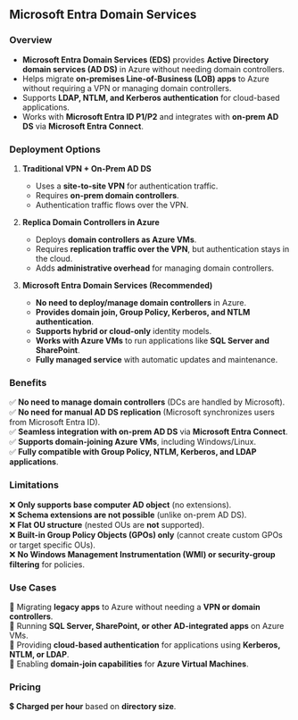 ## **Microsoft Entra Domain Services**  

### **Overview**
- **Microsoft Entra Domain Services (EDS)** provides **Active Directory domain services (AD DS)** in Azure without needing domain controllers.
- Helps migrate **on-premises Line-of-Business (LOB) apps** to Azure without requiring a VPN or managing domain controllers.
- Supports **LDAP, NTLM, and Kerberos authentication** for cloud-based applications.
- Works with **Microsoft Entra ID P1/P2** and integrates with **on-prem AD DS** via **Microsoft Entra Connect**.

### **Deployment Options**
1. **Traditional VPN + On-Prem AD DS**  
   - Uses a **site-to-site VPN** for authentication traffic.  
   - Requires **on-prem domain controllers**.  
   - Authentication traffic flows over the VPN.
  
2. **Replica Domain Controllers in Azure**  
   - Deploys **domain controllers as Azure VMs**.  
   - Requires **replication traffic over the VPN**, but authentication stays in the cloud.  
   - Adds **administrative overhead** for managing domain controllers.

3. **Microsoft Entra Domain Services (Recommended)**
   - **No need to deploy/manage domain controllers** in Azure.  
   - **Provides domain join, Group Policy, Kerberos, and NTLM authentication**.  
   - **Supports hybrid or cloud-only** identity models.  
   - **Works with Azure VMs** to run applications like **SQL Server and SharePoint**.  
   - **Fully managed service** with automatic updates and maintenance.

### **Benefits**
✅ **No need to manage domain controllers** (DCs are handled by Microsoft).  
✅ **No need for manual AD DS replication** (Microsoft synchronizes users from Microsoft Entra ID).  
✅ **Seamless integration with on-prem AD DS** via **Microsoft Entra Connect**.  
✅ **Supports domain-joining Azure VMs**, including Windows/Linux.  
✅ **Fully compatible with Group Policy, NTLM, Kerberos, and LDAP applications**.  

### **Limitations**
❌ **Only supports base computer AD object** (no extensions).  
❌ **Schema extensions are not possible** (unlike on-prem AD DS).  
❌ **Flat OU structure** (nested OUs are **not** supported).  
❌ **Built-in Group Policy Objects (GPOs) only** (cannot create custom GPOs or target specific OUs).  
❌ **No Windows Management Instrumentation (WMI) or security-group filtering** for policies.  

### **Use Cases**
🔹 Migrating **legacy apps** to Azure without needing a **VPN or domain controllers**.  
🔹 Running **SQL Server, SharePoint, or other AD-integrated apps** on Azure VMs.  
🔹 Providing **cloud-based authentication** for applications using **Kerberos, NTLM, or LDAP**.  
🔹 Enabling **domain-join capabilities** for **Azure Virtual Machines**.  

### **Pricing**
💲 **Charged per hour** based on **directory size**.  
